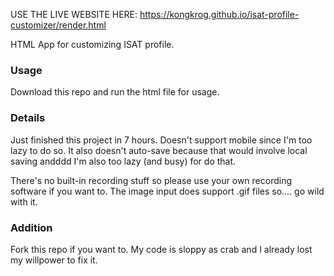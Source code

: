 USE THE LIVE WEBSITE HERE: https://kongkrog.github.io/isat-profile-customizer/render.html

HTML App for customizing ISAT profile.

### Usage
Download this repo and run the html file for usage.

### Details
Just finished this project in 7 hours. Doesn't support mobile since I'm too lazy to do so.
It also doesn't auto-save because that would involve local saving andddd I'm also too lazy (and busy) for do that.

There's no built-in recording stuff so please use your own recording software if you want to.
The image input does support .gif files so.... go wild with it.

### Addition
Fork this repo if you want to. My code is sloppy as crab and I already lost my willpower to fix it.
